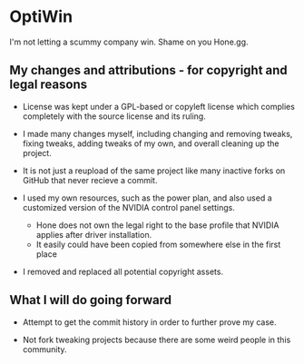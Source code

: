 # OptiWin
I'm not letting a scummy company win. Shame on you Hone.gg.

## My changes and attributions - for copyright and legal reasons

- License was kept under a GPL-based or copyleft license which complies completely with the source license and its ruling.

- I made many changes myself, including changing and removing tweaks, fixing tweaks, adding tweaks of my own, and overall cleaning up the project.

- It is not just a reupload of the same project like many inactive forks on GitHub that never recieve a commit.

- I used my own resources, such as the power plan, and also used a customized version of the NVIDIA control panel settings.
  - Hone does not own the legal right to the base profile that NVIDIA applies after driver installation.
  - It easily could have been copied from somewhere else in the first place
 
- I removed and replaced all potential copyright assets.

## What I will do going forward

- Attempt to get the commit history in order to further prove my case.

- Not fork tweaking projects because there are some weird people in this community.
